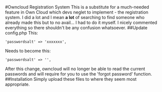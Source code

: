 #Owncloud Registration System
This is a substitute for a much-needed feature in Own Cloud which devs neglet to implement - the registration system.
I did a lot and I mean **a lot** of searching to find someone who already made this but to no avail... I had to do it myself.
I nicely commented everything so there shouldn't be any confusion whatsoever.
##Update config.php
This:
```
'passwordsalt' => 'xxxxxxx',
```
Needs to become this:
```
'passwordsalt' => '',
```
After this change, owncloud will no longer be able to read the current passwords and will require for you to use the 'forgot password' function.
##Installation
Simply upload these files to where they seem most appropriate.
